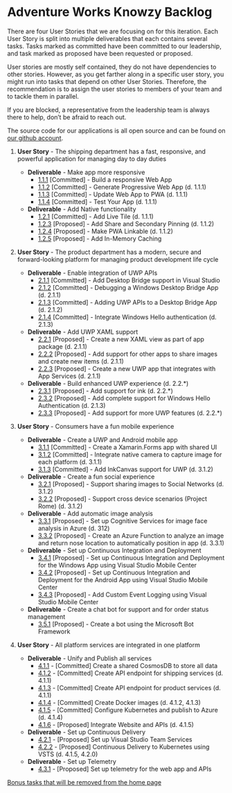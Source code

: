 # Adventure Works Knowzy Backlog

There are four User Stories that we are focusing on for this iteration. Each User Story is split into multiple deliverables that each contains several tasks. Tasks marked as committed have been committed to our leadership, and task marked as proposed have been requested or proposed.

User stories are mostly self contained, they do not have dependencies to other stories. However, as you get farther along in a specific user story, you might run into tasks that depend on other User Stories. Therefore, the recommendation is to assign the user stories to members of your team and to tackle them in parallel. 

If you are blocked, a representative from the leadership team is always there to help, don’t be afraid to reach out.

The source code for our applications is all open source and can be found on [our github account](https://github.com/Knowzy/KnowzyInternalApps).


1. **User Story** - The shipping department has a fast, responsive, and powerful application for managing day to day duties
    * **Deliverable** - Make app more responsive
        * [1.1.1][111] [Committed] - Build a responsive Web App
        * [1.1.2][112] [Committed] - Generate Progressive Web App (d. 1.1.1)
        * [1.1.3][113] [Committed] - Update Web App to PWA (d. 1.1.1) 
        * [1.1.4][114] [Committed] - Test Your App (d. 1.1.1) 
    * **Deliverable** - Add Native functionality
        * [1.2.1][121] [Committed] - Add Live Tile (d. 1.1.1) 
        * [1.2.3][123] [Proposed] - Add Share and Secondary Pinning (d. 1.1.2)
        * [1.2.4][124] [Proposed] - Make PWA Linkable (d. 1.1.2)
        * [1.2.5][125] [Proposed] - Add In-Memory Caching

2. **User Story** - The product department has a modern, secure and forward-looking platform for managing product development life cycle
    * **Deliverable** - Enable integration of UWP APIs
        * [2.1.1][211] [Committed] - Add Desktop Bridge support in Visual Studio
        * [2.1.2][212] [Committed] - Debugging a Windows Desktop Bridge App (d. 2.1.1)
        * [2.1.3][213] [Committed] - Adding UWP APIs to a Desktop Bridge App (d. 2.1.2)        
        * [2.1.4][214] [Committed] - Integrate Windows Hello authentication (d. 2.1.3)
    * **Deliverable** - Add UWP XAML support
        * [2.2.1][221] [Proposed] - Create a new XAML view as part of app package (d. 2.1.1)
        * [2.2.2][222] [Proposed] - Add support for other apps to share images and create new items (d. 2.1.1)
        * [2.2.3][223] [Proposed] - Create a new UWP app that integrates with App Services (d. 2.1.1)
    * **Deliverable** - Build enhanced UWP experience (d. 2.2.*)
        * [2.3.1][231] [Proposed] - Add support for ink (d. 2.2.*)
        * [2.3.2][232] [Proposed] - Add complete support for Windows Hello Authentication (d. 2.1.3)
        * [2.3.3][233] [Proposed] - Add support for more UWP features (d. 2.2.*)

3. **User Story** - Consumers have a fun mobile experience 
    * **Deliverable** - Create a UWP and Android mobile app
        * [3.1.1][311] [Committed] - Create a Xamarin.Forms app with shared UI
        * [3.1.2][312] [Committed] - Integrate native camera to capture image for each platform (d. 3.1.1)
        * [3.1.3][313] [Committed] - Add InkCanvas support for UWP (d. 3.1.2)
    * **Deliverable** - Create a fun social experience
        * [3.2.1][321] [Proposed] - Support sharing images to Social Networks (d. 3.1.2)
        * [3.2.2][322] [Proposed] - Support cross device scenarios (Project Rome) (d. 3.1.2)
    * **Deliverable** - Add automatic image analysis
        * [3.3.1][331] [Proposed] - Set up Cognitive Services for image face analysis in Azure (d. 312)
        * [3.3.2][332] [Proposed] - Create an Azure Function to analyze an image and return nose location to automatically position in app (d. 3.3.1)
    * **Deliverable** - Set up Continuous Integration and Deployment
        * [3.4.1][341] [Proposed] - Set up Continuous Integration and Deployment for the Windows App using Visual Studio Mobile Center
        * [3.4.2][342] [Proposed] - Set up Continuous Integration and Deployment for the Android App using Visual Studio Mobile Center
        * [3.4.3][343] [Proposed] - Add Custom Event Logging using Visual Studio Mobile Center
    * **Deliverable** - Create a chat bot for support and for order status management 
        * [3.5.1][351] [Proposed] - Create a bot using the Microsoft Bot Framework

4. **User Story** - All platform services are integrated in one platform
    * **Deliverable** - Unify and Publish all services
        * [4.1.1][411] - [Committed] Create a shared CosmosDB to store all data
        * [4.1.2][412] - [Committed] Create API endpoint for shipping services (d. 4.1.1)
        * [4.1.3][413] - [Committed] Create API endpoint for product services (d. 4.1.1)
        * [4.1.4][414] - [Committed] Create Docker images (d. 4.1.2, 4.1.3)
        * [4.1.5][415] - [Committed] Configure Kubernetes and publish to Azure (d. 4.1.4)
        * [4.1.6][416] - [Proposed] Integrate Website and APIs (d. 4.1.5)
    * **Deliverable** - Set up Continuous Delivery
        * [4.2.1][421] - [Proposed] Set up Visual Studio Team Services
        * [4.2.2][422] - [Proposed] Continuous Delivery to Kubernetes using VSTS (d. 4.1.5, 4.2.0)
    * **Deliverable** - Set up Telemetry
        * [4.3.1][431] - [Proposed] Set up telemetry for the web app and APIs


[Bonus tasks that will be removed from the home page](stories/5/story_5.md)



[111]: stories/1/111_BuildWebApp.md
[112]: stories/1/112_GeneratePWA.md
[113]: stories/1/113_ConfigureSW.md
[114]: stories/1/114_Test_App.md
[121]: stories/1/121_Add_WIndows_Feature.md
[123]: stories/1/124_BONUS-RenoFeatures.md
[124]: stories/1/123_BONUS-APP-Links.md 
[125]: stories/1/125_BONUS_InMemoryCaching.md

[211]: stories/2/211_Centennial.md
[212]: stories/2/212_Debugging.md
[213]: stories/2/213_AddUwp.md
[214]: stories/2/214_WindowsHello.md
[221]: stories/2/221_XAMLView.md
[222]: stories/2/222_Share.md
[223]: stories/2/223_AppServices.md
[231]: stories/2/231_Inking_Dial.md
[232]: stories/2/232_Windows_Hello.md
[233]: stories/2/233_Extend.md

[311]: stories/3/311_XamarinForms.md
[312]: stories/3/312_Camera.md
[313]: stories/3/313_InkCanvas.md
[321]: stories/3/321_Social.md
[322]: stories/3/322_Rome.md
[331]: stories/3/331_CognitiveServices.md
[332]: stories/3/332_AzureFunction.md
[333]: stories/3/333_NoseAnalysys.md
[341]: stories/3/341_CICD_WindowsApp.md
[342]: stories/3/342_CICD_AndroidApp.md
[343]: stories/3/343_EventLogging.md
[351]: stories/3/351_Bot.md

[411]: stories/4/411_CosmosDB.md
[412]: stories/4/412_OrdersAPI.md
[413]: stories/4/413_ProductsAPI.md
[414]: stories/4/414_Docker.md
[415]: stories/4/415_Kubernetes.md
[416]: stories/4/416_Integrate.md
[421]: stories/4/421_SetupVSTS.md
[422]: stories/4/421_DevopsKubernetes.md
[431]: stories/4/431_Telemetry.md






